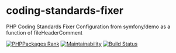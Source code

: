 # coding-standards-fixer
PHP Coding Standards Fixer Configuration from symfony/demo as a function of fileHeaderComment

[![PHPPackages Rank](http://phppackages.org/p/symfony-util/coding-standards-fixer/badge/rank.svg)](http://phppackages.org/p/symfony-util/coding-standards-fixer)
[![Maintainability](https://api.codeclimate.com/v1/badges/c6954898e6d8da282d08/maintainability)](https://codeclimate.com/github/symfony-util/coding-standards-fixer/maintainability)
[![Build Status](https://travis-ci.org/symfony-util/coding-standards-fixer.svg?branch=master)](https://travis-ci.org/symfony-util/coding-standards-fixer)
